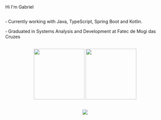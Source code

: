 <div>
    Hi I'm Gabriel
</div>

##

<div>
  <p>▫️ Currently working with Java, TypeScript, Spring Boot and Kotlin.</p>
  <p>▫️ Graduated in Systems Analysis and Development at Fatec de Mogi das Cruzes</p>
</div>

##

<div align="center">
  <img height="160em" src="https://github-readme-stats.vercel.app/api?username=gabrielAlvees&show_icons=true&theme=transparent&include_all_commits=true&count_private=true"/>
  <img height="160em" src="https://github-readme-stats.vercel.app/api/top-langs/?username=gabrielAlvees&layout=compact&langs_count=7&theme=dark"/>
    
##

<div align="center">
    <img src="https://skillicons.dev/icons?i=idea,ts,docker,dotnet,java,spring,kotlin,react,nodejs,postgres&perline=5" />
</div>

